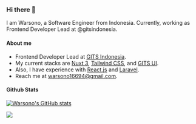 ### Hi there 👋

I am Warsono, a Software Engineer from Indonesia. Currently, working as Frontend Developer Lead at @gitsindonesia.

#### About me

- Frontend Developer Lead at [GITS Indonesia](https://gits.id).
- My current stacks are [Nuxt 3](https://nuxt.com), [Tailwind CSS](https://tailwindcss.com/), and [GITS UI](https://gitsindonesia.github.io/ui-component/).
- Also, I have experience with [React.js](https://reactjs.org/) and [Laravel](https://laravel.com/).
- Reach me at warsono16694@gmail.com.

#### Github Stats

[![Warsono's GitHub stats](https://github-readme-stats.vercel.app/api?username=gravitano&show_icons=true&theme=dracula)](https://github.com/anuraghazra/github-readme-stats)

<a href="https://github.com/anuraghazra/github-readme-stats"><img align="center" src="https://github-readme-stats.vercel.app/api/top-langs/?username=gravitano&layout=compact&theme=dracula&hide_border=true" /></a>
